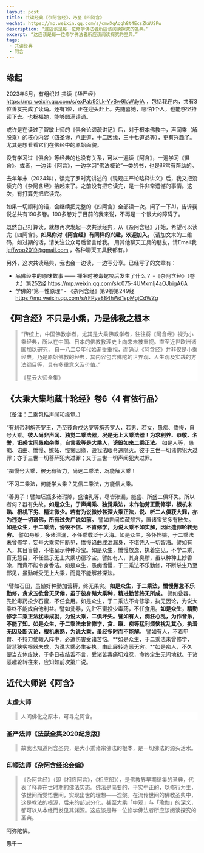 ```yaml
---
layout: post
title: 共读经典《杂阿含经》，乃至《四阿含》
wechat: https://mp.weixin.qq.com/s/cmwXgAqqh8t4EcsZkWUSPw
description: “这应该是每一位修学佛法者所应该阅读探究的圣典。”
excerpt: “这应该是每一位修学佛法者所应该阅读探究的圣典。”
tags:
 - 共读经典
 - 阿含
---
```


## 缘起

2023年5月，有组织过 共读《华严经》 https://mp.weixin.qq.com/s/exPab92Lk-YvBw9lcWdyiA ，包括我在内，共有3位善友完成了读诵。还有1位，正在迎头赶上。先随喜她，哪怕1个人，也能够坚持读下去。也祝福她，能够圆满读诵。

或许是在读过了智敏上师的《俱舍论颂疏讲记》后，对于根本佛教中，声闻乘（解脱乘）的核心内容（四圣谛，八正道，十二因缘，三十七道品等），更有兴趣了。尤其是想看看它们在佛经中的原始面貌。

没有学习过《俱舍》等经典的也没有关系，可以一遍读《阿含》，一遍学习《俱舍》。或者，一边读《阿含》，一边学习“佛法概论”一类的书，也是非常有帮助的。

去年年末（2024年），读完了罗时宪讲述的《现观庄严论略释讲义》后，我又把没读完的《杂阿含经》拾起来了。之前没有把它读完，是一件非常遗憾的事情。这次，有打算先把它读完。

如果一切顺利的话，会继续把完整的《四阿含》全部读一次。问了一下AI，告诉我说总共有190多卷。190多卷对于目前的我来说，不再是一个很大的障碍了。

既然自己打算读，就想再次发起一次共读经典，从《杂阿含经》开始，希望可以读完《四阿含》。**如果你对《阿含经》有同样的兴趣，欢迎加入。**（请加文末的二维码，如过期的话，请关注公众号后留言给我。 用其他聊天工具的朋友，请Email我 jeffwoo2019@gmail.com ，各种聊天工具我都有。）

另外，这次共读经典，我也会一边读，一边写分享。已经写了的文章有：
* 品佛经中的原味故事 —— 禅坐时被毒蛇咬后发生了什么？
  -《杂阿含经》（卷九）第252经 https://mp.weixin.qq.com/s/c075-4UMkmIj4aOJbigA6A
* 学佛的“第一性原理” - 《杂阿含经》第9卷第249经 https://mp.weixin.qq.com/s/rFPye884hWd1spMgiCdWZg


## 《阿含经》不只是小乘，乃是佛教之根本

> “传统上，中国佛教学者，尤其是大乘佛教学者，往往将《阿含经》视为小乘经典，所以在中国、日本的佛教教理史上向来未被重视。直至近世欧洲诸国加以研究， 自一八二○年代始渐受重视，而确认《阿含经》并非仅是小乘经典，乃是原始佛教的经典，其内容包含佛陀的世界观、人生观及实践的方法纲目等，具有多重意义及价值。” 
>
>《星云大师全集》

## 《大乘大集地藏十轮经》卷6〈4 有依行品〉

（备注：二乘包括声闻和缘觉。）

“有刹帝利旃荼罗王，乃至茷舍戍达罗等旃荼罗人，若男、若女，愚痴、憍慢，自号大乘。**彼人尚非声闻、独觉二乘法器，况是无上大乘法器！为求利养、恭敬、名誉，诳惑世间愚痴杂类，自言我等是大乘人，谤毁如来二乘正法。** 如是人等，愚痴、谄曲、憍慢、嫉妬、悭贪因缘，毁我法眼令速隐灭。彼于三世一切诸佛犯大过罪；亦于三世一切菩萨犯大过罪；又于三世一切声闻犯大过罪。

“痴慢号大乘，彼无有智力，尚迷二乘法，况能解大乘！

“不习二乘法，何能学大乘？先信二乘法，方能信大乘。

“善男子！譬如坯瓶多诸瑕隙，盛油乳等，尽皆渗漏，能盛、所盛二俱坏失。所以者何？器有失故。**如是众生，于声闻乘、独觉乘法，未作劬劳正勤修学，根机未熟、根机下劣、精进微少。若有为说微妙甚深大乘正法，说、听二人俱获大罪，亦为违逆一切诸佛，所有过失广说如前。** 譬如世间库藏颓穴，置诸宝货多有散失。**如是众生，于二乘法，谤毁不信、不肯修学，为说大乘不如实解，因此造罪轮转无穷。** 譬如舟船，多诸泄漏，不任乘载泛于大海。如是众生，多怀悭嫉，于二乘法未曾修学，妄号大乘实怀断见，憍慢谄曲成泄漏身，不堪凭入一切智海。譬如有人，其目盲瞽，不堪呈示种种珍宝。如是众生，憍慢放逸，执着空见，不学二乘，盲无慧目，不任显示无上大乘功德珍宝。譬如有人，其身臭秽，虽以种种上妙香涂，而竟不能令身香洁。如是众生，愚痴憍慢，于二乘法不乐勤修，不断杀生乃至邪见，虽勤听受无上大乘，而竟不能解甚深法。

“譬如石田，虽殖好种勤加营耨，终无果实。**如是众生，于二乘法，憍慢懈怠不乐勤修，贪求五欲曾无厌倦，虽于彼身殖大乘种，精进勤苦终无所成。** 譬如瓮器，先贮毒药投少石蜜，不任食用。如是众生，于二乘法不肯修学，执无因论，为说大乘终不能成自他利益。譬如瓮器，先贮石蜜投少毒药，不任食用。**如是众生，精勤修学二乘正法犹未成就，为说大乘，二俱坏失。譬如有人，痴狂心乱，为作音乐，不能了知。如是众生，于二乘法未曾修学，贪、瞋、痴等猛利烦恼扰乱其心，执着无因及断灭论，根机未熟，为说大乘，虽经多时而不能解。** 譬如有人，不着甲胄、不持刀仗輙入阵中，必遭伤害受诸苦恼。**如是众生，于二乘法未曾修学，智慧狭劣根器未成，为说大乘必生妄执，由此展转造恶无穷。**如是痴人，不久便当支体废缺，于多日夜结舌不言，受诸苦毒痛切难忍，命终定生无间地狱。于诸恶趣轮转往来，应知如前次第广说。

## 近代大师说《阿含》

<style>
blockquote {
  background-color: white; border-left: 5px solid lightgray; padding-left: 10px; 
}
</style>

### 太虚大师
> 人间佛化之原本，可寻之阿含。

### 圣严法师《法鼓全集2020纪念版》
> 故我也知道阿含圣典，是大小乘诸宗佛法的根本，是一切佛法的源头活水。

### 印顺法师《杂阿含经论会编》
> 《杂阿含经》（即《相应阿含》，《相应部》），是佛教界早期结集的圣典，代表了释尊在世时期的佛法实态。佛法是简要的，平实中正的，以修行为主，依世间而觉悟世间，实现出世的理想——涅槃。在流传世间的佛教圣典中，这是教法的根源，后来的部派分化，甚至大乘「中观」与「瑜伽」的深义，都可以从本经而发见其渊源。这应该是每一位修学佛法者所应该阅读探究的圣典。


阿弥陀佛。

愚千一


